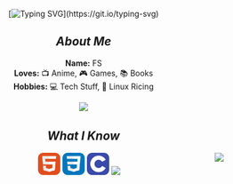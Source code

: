 <div align="center">
     
[![Typing SVG]([https://readme-typing-svg.demolab.com?font=Fira+Code&duration=3000&color=F4C9DC&center=true&vCenter=true&multiline=true&repeat=false&random=false&width=435&height=80&lines=~Welcome+to+my+github+%F0%9F%8C%9F](https://readme-typing-svg.demolab.com/?lines=Welcom+To+My+World;On+My+GitHub))](https://git.io/typing-svg)
## *About Me*


**Name:** FS   
**Loves:** 📺 Anime, 🎮 Games, 📚 Books  
**Hobbies:** 💻 Tech Stuff, 🐧 Linux Ricing 
</center>

<img src = "https://64.media.tumblr.com/e1f1c97123ae217eb731500e502e0083/tumblr_n9dxcikmIU1qc9zfzo7_r1_250.gif" />



## *What I Know*

<img src="https://i.pinimg.com/originals/8d/4b/77/8d4b77c44b7a68c0fd609411e2c0ec3c.gif" align="right"/>

<img src="https://raw.githubusercontent.com/tandpfun/skill-icons/main/icons/HTML.svg" width="40"/>

<img src="https://raw.githubusercontent.com/tandpfun/skill-icons/main/icons/CSS.svg" width="40"/>

<img src="https://raw.githubusercontent.com/tandpfun/skill-icons/main/icons/C.svg" width="40"/>

<!--<img src="https://raw.githubusercontent.com/tandpfun/skill-icons/main/icons/CPP.svg" width="40"/> -->

<img src="https://raw.githubusercontent.com/tandpfun/skill-icons/main/icons/Arch-Dark.svg" width="40"/>
